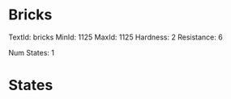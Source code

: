 # Bricks
TextId: bricks
MinId: 1125
MaxId: 1125
Hardness: 2
Resistance: 6

Num States: 1
# States
```

```